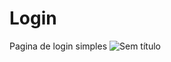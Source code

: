 # Login
Pagina de login simples
![Sem título](https://github.com/user-attachments/assets/fe0fb6df-a8e8-4136-b3ae-98454493f827)
